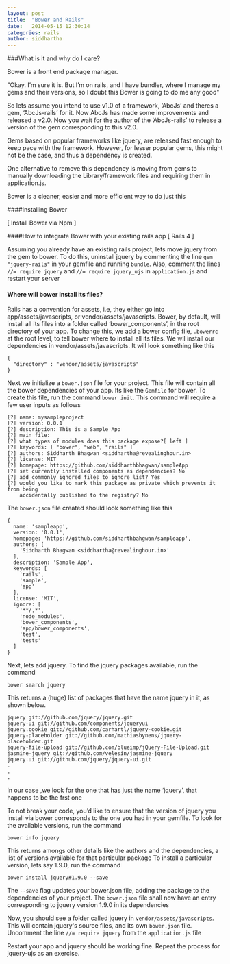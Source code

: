 ```yaml
---
layout: post
title:  "Bower and Rails"
date:   2014-05-15 12:30:14
categories: rails
author: siddhartha
---
```


###What is it and why do I care?

Bower is a front end package manager. 

"Okay. I’m sure it is. But I’m on rails, and I have bundler, where I manage my gems and their versions, so I doubt this Bower is going to do me any good"

So lets assume you intend to use v1.0 of a framework, ‘AbcJs’ and theres a gem, ‘AbcJs-rails’ for it. Now AbcJs has made some improvements and released a v2.0. Now you wait for the author of the ‘AbcJs-rails’  to release a version of the gem corresponding to this v2.0.

Gems based on popular frameworks like jquery, are released fast enough to keep pace with the framework. However, for lesser popular gems, this might not be the case, and thus a dependency is created.

One alternative to remove this dependency is moving from gems to manually downloading the Library/framework files and requiring them in application.js.

Bower is a cleaner, easier and more efficient way to do just this

####Installing Bower

[ Install Bower via Npm ]

####How to integrate Bower with your existing rails app [ Rails 4 ]

Assuming you already have an existing rails project, lets move jquery from the gem to bower. To do this, uninstall jquery by commenting the line `gem "jquery-rails"` in your gemfile and running `bundle`. Also, comment the lines `//= require jquery` and `//= require jquery_ujs` in `application.js` and restart your server


#### Where will bower install its files?

Rails has a convention for assets, i.e, they either go into app/assets/javascripts, or vendor/assets/javascripts. Bower, by default, will install all its files into a folder called ‘bower_components’, in the root directory of your app. To change this, we add a bower config file, `.bowerrc` at the root level, to tell bower where to install all its files. We wil install our dependencies in vendor/assets/javascripts. It will look something like this

    {
      "directory" : "vendor/assets/javascripts"
    }

Next we initialize a `bower.json` file for your project. This file will contain all the bower dependencies of your app. Its like the `Gemfile` for bower. To create this file, run the command `bower init`. This command will require a few user inputs as follows

    [?] name: mysampleproject
    [?] version: 0.0.1
    [?] description: This is a Sample App
    [?] main file: 
    [?] what types of modules does this package expose?[ left ]
    [?] keywords: [ "bower", "web", "rails" ]
    [?] authors: Siddharth Bhagwan <siddhartha@revealinghour.in>
    [?] license: MIT
    [?] homepage: https://github.com/siddharthbhagwan/sampleApp
    [?] set currently installed components as dependencies? No
    [?] add commonly ignored files to ignore list? Yes
    [?] would you like to mark this package as private which prevents it from being  
        accidentally published to the registry? No

The `bower.json` file created should look something like this

    {
      name: 'sampleapp',
      version: '0.0.1',
      homepage: 'https://github.com/siddharthbahgwan/sampleapp',
      authors: [
        'Siddharth Bhagwan <siddhartha@revealinghour.in>'
      ],
      description: 'Sample App',
      keywords: [
        'rails',
        'sample',
        'app'
      ],
      license: 'MIT',
      ignore: [
        '**/.*',
        'node_modules',
        'bower_components',
        'app/bower_components',
        'test',
        'tests'
      ]
    }


Next, lets add jquery. To find the jquery packages available, run the command

`bower search jquery`

This returns a (huge) list of packages that have the name jquery in it, as shown below.

    jquery git://github.com/jquery/jquery.git
    jquery-ui git://github.com/components/jqueryui
    jquery.cookie git://github.com/carhartl/jquery-cookie.git
    jquery-placeholder git://github.com/mathiasbynens/jquery-placeholder.git
    jquery-file-upload git://github.com/blueimp/jQuery-File-Upload.git
    jasmine-jquery git://github.com/velesin/jasmine-jquery
    jquery.ui git://github.com/jquery/jquery-ui.git
    .
    .
    .


In our case ,we look for the one that has just the name ‘jquery’, that happens to be the frst one

To not break your code, you’d like to ensure that the version of jquery you install via bower corresponds to the one you had in your gemfile. To look for the available versions, run the command 

`bower info jquery`

This returns amongs other details like the authors and the dependencies, a list of versions available for that particular package
To install a particular version, lets say 1.9.0, run the command

`bower install jquery#1.9.0 --save`

The `--save` flag updates your bower.json file, adding the package to the dependencies of your project. The `bower.json` file shall now have an entry corresponding to jquery version 1.9.0 in its dependencies

Now, you should see a folder called jquery in `vendor/assets/javascripts`. This will contain jquery's source files, and its own `bower.json` file. Uncomment the line `//= require jquery` from the `application.js` file

Restart your app and jquery should be working fine. Repeat the process for jquery-ujs as an exercise.
